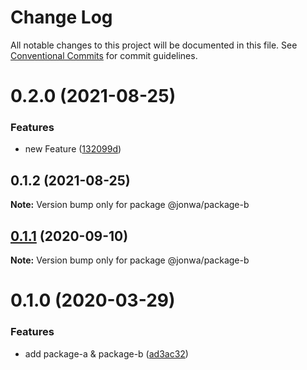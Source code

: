 # Change Log

All notable changes to this project will be documented in this file.
See [Conventional Commits](https://conventionalcommits.org) for commit guidelines.

# 0.2.0 (2021-08-25)


### Features

* new Feature ([132099d](https://github.com/damianesteban/monorepo-semantic/commit/132099d7151a2a0fb9936c18164c15a18feb678f))





## 0.1.2 (2021-08-25)

**Note:** Version bump only for package @jonwa/package-b





## [0.1.1](https://github.com/jonwa/lerna-release-workflow/compare/@jonwa/package-b@0.1.0...@jonwa/package-b@0.1.1) (2020-09-10)

**Note:** Version bump only for package @jonwa/package-b





# 0.1.0 (2020-03-29)


### Features

* add package-a & package-b ([ad3ac32](https://github.com/jonwa/lerna-release-workflow/commit/ad3ac32b960f58ca7618a3d08a28295a4fabcccb))
